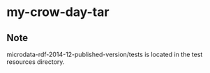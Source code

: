 my-crow-day-tar
===============
Note
----
microdata-rdf-2014-12-published-version/tests is located in the test resources directory.
